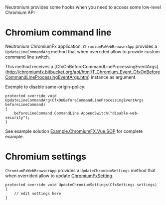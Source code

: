 Neutronium provides some hooks when you need to access some low-level Chromium API

# Chromium command line

Neutronium ChromiumFx application: `ChromiumFxWebBrowserApp` provides a `UpdateLineCommandArg` method that when overrided allow to provide custom command line switch.

This method receives a [CfxOnBeforeCommandLineProcessingEventArgs] (http://chromiumfx.bitbucket.org/api/html/T_Chromium_Event_CfxOnBeforeCommandLineProcessingEventArgs.htm) instance as argument.


Exemple to disable same-origin-policy:
```CSharp
protected override void UpdateLineCommandArg(CfxOnBeforeCommandLineProcessingEventArgs beforeLineCommand)
{
    beforeLineCommand.CommandLine.AppendSwitch("disable-web-security");
}
```

See example solution [Example.ChromiumFX.Vue.SOP](https://github.com/NeutroniumCore/Neutronium/tree/master/Examples/Example.ChromiumFX.Vue.SOP) for complete example.


# Chromium settings

`ChromiumFxWebBrowserApp` provides a `UpdateChromiumSettings` method that when overrided allow to update [ChromiumFxSetting](https://chromiumfx.bitbucket.io/api/html/T_Chromium_CfxSettings.htm).


```CSharp
protected override void UpdateChromiumSettings(CfxSettings settings) 
{
    // edit settings here
}
```